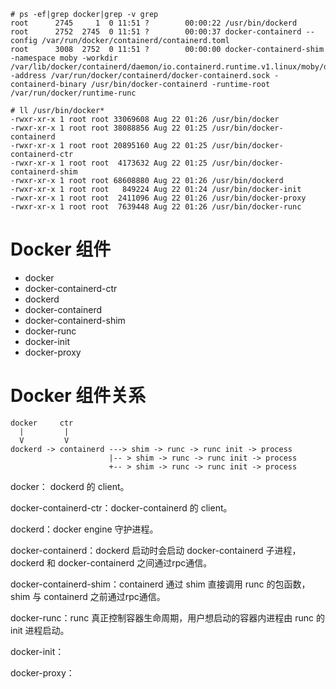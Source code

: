 ```
# ps -ef|grep docker|grep -v grep
root      2745     1  0 11:51 ?        00:00:22 /usr/bin/dockerd
root      2752  2745  0 11:51 ?        00:00:37 docker-containerd --config /var/run/docker/containerd/containerd.toml
root      3008  2752  0 11:51 ?        00:00:00 docker-containerd-shim -namespace moby -workdir /var/lib/docker/containerd/daemon/io.containerd.runtime.v1.linux/moby/dafe6a9f7e08be2d8a414cd0704c483f5c85bba0e5b3a90a48f049207f42684e -address /var/run/docker/containerd/docker-containerd.sock -containerd-binary /usr/bin/docker-containerd -runtime-root /var/run/docker/runtime-runc
```

```
# ll /usr/bin/docker*
-rwxr-xr-x 1 root root 33069608 Aug 22 01:26 /usr/bin/docker
-rwxr-xr-x 1 root root 38088856 Aug 22 01:25 /usr/bin/docker-containerd
-rwxr-xr-x 1 root root 20895160 Aug 22 01:25 /usr/bin/docker-containerd-ctr
-rwxr-xr-x 1 root root  4173632 Aug 22 01:25 /usr/bin/docker-containerd-shim
-rwxr-xr-x 1 root root 68608880 Aug 22 01:26 /usr/bin/dockerd
-rwxr-xr-x 1 root root   849224 Aug 22 01:24 /usr/bin/docker-init
-rwxr-xr-x 1 root root  2411096 Aug 22 01:26 /usr/bin/docker-proxy
-rwxr-xr-x 1 root root  7639448 Aug 22 01:26 /usr/bin/docker-runc
```


# Docker 组件

- docker
- docker-containerd-ctr
- dockerd
- docker-containerd
- docker-containerd-shim
- docker-runc
- docker-init
- docker-proxy

# Docker 组件关系
```
docker     ctr
  |         |
  V         V
dockerd -> containerd ---> shim -> runc -> runc init -> process
                      |-- > shim -> runc -> runc init -> process
                      +-- > shim -> runc -> runc init -> process
```

docker： dockerd 的 client。

docker-containerd-ctr：docker-containerd 的 client。

dockerd：docker engine 守护进程。

docker-containerd：dockerd 启动时会启动 docker-containerd 子进程，dockerd 和 docker-containerd 之间通过rpc通信。

docker-containerd-shim：containerd 通过 shim 直接调用 runc 的包函数，shim 与 containerd 之前通过rpc通信。

docker-runc：runc 真正控制容器生命周期，用户想启动的容器内进程由 runc 的 init 进程启动。

docker-init：

docker-proxy：



